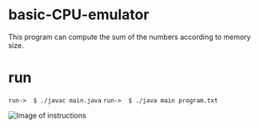 # basic-CPU-emulator
This program can compute the sum of the numbers according to memory size.
# run
```run->  $ ./javac main.java```
```run->  $ ./java main program.txt```

![Image of instructions](https://github.com/Kheseyroon/basic-CPU-emulator/blob/master/instructions.png)
